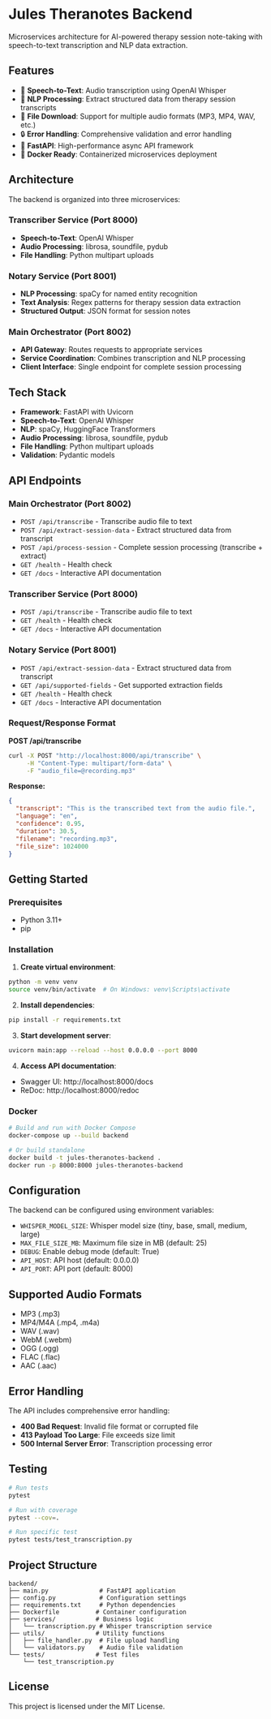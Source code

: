 # Jules Theranotes Backend

Microservices architecture for AI-powered therapy session note-taking with speech-to-text transcription and NLP data extraction.

## Features

- 🎤 **Speech-to-Text**: Audio transcription using OpenAI Whisper
- 🧠 **NLP Processing**: Extract structured data from therapy session transcripts
- 📁 **File Download**: Support for multiple audio formats (MP3, MP4, WAV, etc.)
- 🔒 **Error Handling**: Comprehensive validation and error handling
- 🚀 **FastAPI**: High-performance async API framework
- 🐳 **Docker Ready**: Containerized microservices deployment

## Architecture

The backend is organized into three microservices:

### **Transcriber Service** (Port 8000)

- **Speech-to-Text**: OpenAI Whisper
- **Audio Processing**: librosa, soundfile, pydub
- **File Handling**: Python multipart uploads

### **Notary Service** (Port 8001)

- **NLP Processing**: spaCy for named entity recognition
- **Text Analysis**: Regex patterns for therapy session data extraction
- **Structured Output**: JSON format for session notes

### **Main Orchestrator** (Port 8002)

- **API Gateway**: Routes requests to appropriate services
- **Service Coordination**: Combines transcription and NLP processing
- **Client Interface**: Single endpoint for complete session processing

## Tech Stack

- **Framework**: FastAPI with Uvicorn
- **Speech-to-Text**: OpenAI Whisper
- **NLP**: spaCy, HuggingFace Transformers
- **Audio Processing**: librosa, soundfile, pydub
- **File Handling**: Python multipart uploads
- **Validation**: Pydantic models

## API Endpoints

### Main Orchestrator (Port 8002)

- `POST /api/transcribe` - Transcribe audio file to text
- `POST /api/extract-session-data` - Extract structured data from transcript
- `POST /api/process-session` - Complete session processing (transcribe + extract)
- `GET /health` - Health check
- `GET /docs` - Interactive API documentation

### Transcriber Service (Port 8000)

- `POST /api/transcribe` - Transcribe audio file to text
- `GET /health` - Health check
- `GET /docs` - Interactive API documentation

### Notary Service (Port 8001)

- `POST /api/extract-session-data` - Extract structured data from transcript
- `GET /api/supported-fields` - Get supported extraction fields
- `GET /health` - Health check
- `GET /docs` - Interactive API documentation

### Request/Response Format

**POST /api/transcribe**

```bash
curl -X POST "http://localhost:8000/api/transcribe" \
     -H "Content-Type: multipart/form-data" \
     -F "audio_file=@recording.mp3"
```

**Response:**

```json
{
  "transcript": "This is the transcribed text from the audio file.",
  "language": "en",
  "confidence": 0.95,
  "duration": 30.5,
  "filename": "recording.mp3",
  "file_size": 1024000
}
```

## Getting Started

### Prerequisites

- Python 3.11+
- pip

### Installation

1. **Create virtual environment**:

```bash
python -m venv venv
source venv/bin/activate  # On Windows: venv\Scripts\activate
```

2. **Install dependencies**:

```bash
pip install -r requirements.txt
```

3. **Start development server**:

```bash
uvicorn main:app --reload --host 0.0.0.0 --port 8000
```

4. **Access API documentation**:

- Swagger UI: http://localhost:8000/docs
- ReDoc: http://localhost:8000/redoc

### Docker

```bash
# Build and run with Docker Compose
docker-compose up --build backend

# Or build standalone
docker build -t jules-theranotes-backend .
docker run -p 8000:8000 jules-theranotes-backend
```

## Configuration

The backend can be configured using environment variables:

- `WHISPER_MODEL_SIZE`: Whisper model size (tiny, base, small, medium, large)
- `MAX_FILE_SIZE_MB`: Maximum file size in MB (default: 25)
- `DEBUG`: Enable debug mode (default: True)
- `API_HOST`: API host (default: 0.0.0.0)
- `API_PORT`: API port (default: 8000)

## Supported Audio Formats

- MP3 (.mp3)
- MP4/M4A (.mp4, .m4a)
- WAV (.wav)
- WebM (.webm)
- OGG (.ogg)
- FLAC (.flac)
- AAC (.aac)

## Error Handling

The API includes comprehensive error handling:

- **400 Bad Request**: Invalid file format or corrupted file
- **413 Payload Too Large**: File exceeds size limit
- **500 Internal Server Error**: Transcription processing error

## Testing

```bash
# Run tests
pytest

# Run with coverage
pytest --cov=.

# Run specific test
pytest tests/test_transcription.py
```

## Project Structure

```
backend/
├── main.py              # FastAPI application
├── config.py            # Configuration settings
├── requirements.txt     # Python dependencies
├── Dockerfile          # Container configuration
├── services/           # Business logic
│   └── transcription.py # Whisper transcription service
├── utils/              # Utility functions
│   ├── file_handler.py  # File upload handling
│   └── validators.py    # Audio file validation
└── tests/              # Test files
    └── test_transcription.py
```

## License

This project is licensed under the MIT License.
